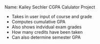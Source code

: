Name: Kailey Sechler
CGPA Calulator Project
- Takes in user input of course and grade
- Computes cumulative GPA
- Also shows indvidual exam grades
- How many credits have been taken
- Can also determine semester GPA
  
